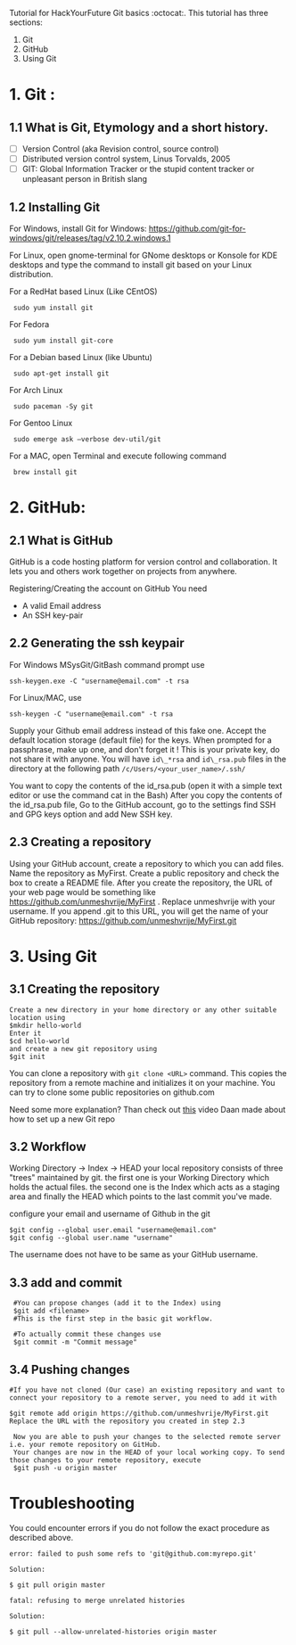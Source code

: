Tutorial for HackYourFuture Git basics :octocat:. This tutorial has three sections:
1. Git
2. GitHub
3. Using Git

# 1. Git : 

## 1.1 What is Git, Etymology and a short history.
* [ ] Version Control (aka Revision control, source control)
* [ ] Distributed version control system, Linus Torvalds, 2005
* [ ] GIT: Global Information Tracker or the stupid content tracker or unpleasant person in British slang

## 1.2 Installing Git
 For Windows,
 install Git for Windows:
 https://github.com/git-for-windows/git/releases/tag/v2.10.2.windows.1

 For Linux, open gnome-terminal for GNome desktops  or Konsole for KDE desktops and type the command to install git based on your Linux distribution. 

 For a RedHat based Linux (Like CEntOS)
```
 sudo yum install git
```

 For Fedora
```
 sudo yum install git-core
```

 For a Debian based Linux (like Ubuntu)
```
 sudo apt-get install git 
```

 For Arch Linux
```
 sudo paceman -Sy git
```

 For Gentoo Linux
```
 sudo emerge ask —verbose dev-util/git
```

 For a MAC, open Terminal and execute following command
```
 brew install git
```

# 2. GitHub: 

## 2.1 What is GitHub 
 GitHub is a code hosting platform for version control and collaboration. It lets you and others work together on projects from anywhere.

 Registering/Creating the account on GitHub
 You need
* A valid Email address
* An SSH key-pair


## 2.2 Generating the ssh keypair

 For Windows MSysGit/GitBash command prompt use
```
ssh-keygen.exe -C "username@email.com" -t rsa
```

 For Linux/MAC, use
```
ssh-keygen -C "username@email.com" -t rsa
```

Supply your Github email address instead of this fake one. 
Accept the default location storage (default file) for the keys. When prompted for a passphrase, make up one, and don't forget it ! This is your private key, do not share it with anyone.
You will have `id\_*rsa` and `id\_rsa.pub` files in the directory at the following path `/c/Users/<your_user_name>/.ssh/`

 You want to copy the contents of the id\_rsa.pub (open it with a simple text editor or use the command cat in the Bash)
 After you copy the contents of the id\_rsa.pub file, Go to the GitHub account, go to the settings find SSH and GPG keys option and add New SSH key.

## 2.3 Creating a repository

Using your GitHub account, create a repository to which you can add files. Name the repository as MyFirst. Create a public repository and check the box to create a README file. After you create the repository, the URL of your web page would be something like https://github.com/unmeshvrije/MyFirst . Replace unmeshvrije with your username. If you append .git to this URL, you will get the name of your GitHub repository: https://github.com/unmeshvrije/MyFirst.git



# 3. Using Git

## 3.1 Creating the repository
```
Create a new directory in your home directory or any other suitable location using
$mkdir hello-world
Enter it
$cd hello-world
and create a new git repository using 
$git init
```

You can clone a repository with `git clone <URL>` command. This copies the repository from a remote machine and initializes it on your machine. You can try to clone some public repositories on github.com

Need some more explanation? Than check out [this](https://www.youtube.com/watch?v=4xDSfNTi3p4&list=PLVYDhqbgYpYUGxRdtQdYVE5Q8h3bt6SIA) video Daan made about how to set up a new Git repo 

## 3.2 Workflow
 Working Directory -> Index -> HEAD
 your local repository consists of three "trees" maintained by git. the first one is your Working Directory which holds the actual files. the second one is the Index which acts as a staging area and finally the HEAD which points to the last commit you've made.

 configure your email and username of Github in the git
 ```
$git config --global user.email "username@email.com"
$git config --global user.name "username"
```
The username does not have to be same as your GitHub username.

## 3.3 add and commit
```
 #You can propose changes (add it to the Index) using
 $git add <filename>
 #This is the first step in the basic git workflow.
 
 #To actually commit these changes use
 $git commit -m "Commit message"
```

## 3.4 Pushing changes
```
#If you have not cloned (Our case) an existing repository and want to connect your repository to a remote server, you need to add it with

$git remote add origin https://github.com/unmeshvrije/MyFirst.git
Replace the URL with the repository you created in step 2.3

 Now you are able to push your changes to the selected remote server i.e. your remote repository on GitHub.
 Your changes are now in the HEAD of your local working copy. To send those changes to your remote repository, execute 
 $git push -u origin master
```
# Troubleshooting
You could encounter errors if you do not follow the exact procedure as described above.
```
error: failed to push some refs to 'git@github.com:myrepo.git'

Solution:

$ git pull origin master
```

```
fatal: refusing to merge unrelated histories

Solution:

$ git pull --allow-unrelated-histories origin master
```
